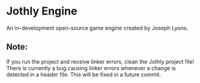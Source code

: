 # Jothly Engine
An in-development open-source game engine created by Joseph Lyons.

## Note:
If you run the project and receive linker errors, clean the Jothly project file! There is currently a bug causing linker errors whenever a change is detected in a header file. This will be fixed in a future commit.
